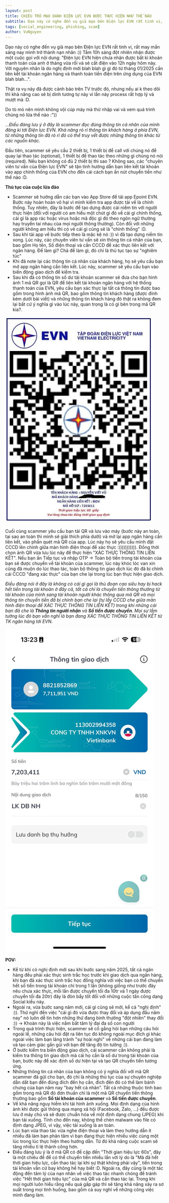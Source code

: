 ```yaml
---
layout: post
title: CHIÊU TRÒ MẠO DANH ĐIỆN LỰC EVN ĐƯỢC THỰC HIỆN NHƯ THẾ NÀO
subtitle: Dạo này có nghe đến vụ giả mạo bên Điện lực EVN rất tinh vi, rất may mắn sáng nay mình trở thành nạn nhân ^^. Tầm 10h sáng đột nhiên nhận được một cuộc gọi với nội dung...
tags: [social_engineering, phishing, scam]
author: VuNguyen
---
```


Dạo này có nghe đến vụ giả mạo bên Điện lực EVN rất tinh vi, rất may mắn sáng nay mình trở thành nạn nhân :))
Tầm 10h sáng đột nhiên nhận được một cuộc gọi với nội dung: "Điện lực EVN hiện chưa nhận được bất kì khoản thanh toán của anh ở tháng vừa rồi và sẽ cắt điện vào 12h ngày hôm này. Với nguyên nhân là do nghị định mới blah blah gì gì đó từ tháng 01/2025 cần liên kết tài khoản ngân hàng và thanh toán tiền điện trên ứng dụng của EVN blah blah...".

Thật ra vụ này đã được cảnh báo trên TV trước đó, nhưng nếu ai k theo dõi thì khả năng cao sẽ bị dính tương tự này vì lần này process rất hợp lý và mượt mà :D.

Do tò mò nên mình không vội cúp máy mà thử nhập vai và xem quá trình chúng nó lừa thế nào :"))

_...Điều đáng lưu ý ở đây là scammer đọc đúng thông tin cá nhân của mình đăng kí tới Điện lực EVN. Khả năng rò rỉ thông tin khách hàng ở phía EVN, từ những thông tin đã rò rỉ đó có thể truy vết được những thông tin khác từ các nguồn khác._

Đầu tiên, scammer sẽ yêu cầu 2 thiết bị, 1 thiết bị để call với chúng nó để quay lại thao tác (optional), 1 thiết bị để thao tác theo những gì chúng nó nói (required). Nếu bạn không có đủ 2 thiết bị thì sao ? Không sao, các "chuyên viên tư vấn của Điện lực EVN" sẽ tận tình hướng dẫn bạn liên kết tài khoản vào app chính thống của EVN cho đến cái cách bạn ấn nút chuyển tiền như thế nào :D.

**Thủ tục của cuộc lừa đảo**

- Scammer sẽ hướng dẫn các bạn vào App Store để tải app Epoint EVN. Bước này hoàn hoàn vô hại vì mình kiểm tra app được tải về là chính thống. Tuy nhiên, đây là bước để tạo dựng được cái niềm tin với người thực hiện (đối với người có am hiểu một chút gì đó về cái gì chính thống, cái gì là app rác hoặc virus hoặc mã độc gì đó theo ngôn ngữ thường hay truyền tai nhau của mọi người thông thường). Còn đối với những người không am hiểu thì có vẻ cái gì cũng sẽ là "chính thống" :D.
- Sau khi tải app về bước tiếp theo là mặc kệ nó :)) vì đã tạo dựng niềm tin xong. Lúc này, các chuyên viên tư vấn sẽ xin thông tin cá nhân của bạn, bao gồm Họ tên, Số điện thoại và cần CCCD để xác thực liên kết với ngân hàng. Để làm gì? Chả để làm gì, đó chỉ là thủ tục tạo sự "nghiêm túc"
- Khi đã note lại các thông tin cá nhân của khách hàng, họ sẽ yêu cầu bạn mở app ngân hàng cần liên kết. Lúc này, scammer sẽ yêu cầu bạn vào biến động giao dịch để kiểm tra.
- Sau khi đã có thông tin số dư tài khoản scammer sẽ đưa cho bạn hình ảnh 1 mã QR gọi là QR để liên kết tài khoản ngân hàng với hệ thống thanh toán của EVN, yêu cầu bạn xác thực lại tất cả thông tin được bao gồm trong hình ảnh mã QR, bao gồm thông tin khách hàng (được đính kém dưới bài viết) và những thông tin khách hàng đó thật ra không đem lại bất cứ ý nghĩa gì vào lúc này, quan trọng là có gì bên trong mã QR kia?.

![alt text](/assets/img/photo_2025-01-13_15-52-22-1.jpg)

Cuối cùng scammer yêu cầu bạn tải QR và lưu vào máy (bước này an toàn, tại sao an toàn thì mình sẽ giải thích phía dưới) và mở lại app ngân hàng cần liên kết, vào phần quét mã QR của app. Lúc này họ sẽ yêu cầu mình đặt CCCD lên chính giữa màn hình điện thoại để xác thực :))))))))))). Đồng thời chọn ảnh QR vừa lưu lúc nãy để thực hiện "XÁC THỰC THÔNG TIN LIÊN KẾT". Nếu bạn ấn Tiếp tục và nhập OTP -> Toàn bộ tiền trong tài khoản của bạn sẽ được chuyển về tài khoản của scammer, lúc này khóc lóc van xin cũng đã muộn do lúc thao tác, toàn bộ thông tin giao dịch lúc đó đã bị chính cái CCCD "đang xác thực" của bạn che lại trong lúc bạn thực hiện giao dịch.

*Điều đáng nói ở đây là không có cái gì gọi là thủ đoạn cao siêu hay bị hack hết tiền trong tài khoản ở đây cả, tất cả chỉ là chuyển tiền thông thường từ tài khoản của mình sang tài khoản người khác thông qua mã QR và mọi thông tin chuyển tiền đã bị chính bạn che lại (tự lấy CCCD che giữa màn hình điện thoại để XÁC THỰC THÔNG TIN LIÊN KẾT) trong khi những cái bạn đã che là **Thông tin người nhận** và **Số tiền được chuyển**. Mọi sự lầm tưởng lúc đó bạn vẫn nghĩ là bạn đang XÁC THỰC THÔNG TIN LIÊN KẾT từ TK ngân hàng tới EVN.*

![alt text](/assets/img/photo_2025-01-13_15-52-21.jpg)
 
**POV:**

- Kể từ khi có nghị định mới sau khi bước sang năm 2025, tất cả ngân hàng đều phải xác thực sinh trắc học trước khi giao dịch qua ngân hàng, khi bạn đã xác thực sinh trắc học đồng nghĩa với việc bạn có thể chuyển hết số tiền trong tài khoản chỉ trong 1 lần (không giống như trước đây nêu chưa xác thực, mỗi lần được chuyển tối đa 10tr và 1 ngày được chuyển tối đa 20tr) đây là đòn bẩy tốt đối với những cuộc tấn công dạng Social kiểu này.
- Ngoài ra, vừa bước sang năm mới, cái gì cũng sẽ mới, kể cả "nghị định" :)). Thử nghĩ đến việc "cái gì đó vừa được thay đổi và áp dụng đầu năm nay" nó luôn dễ tin hơn những thứ đang bình thường "đột nhiên" thay đổi :)) -> Khoàn này là việc nắm bắt tâm lý đại đa số con người
- Trong quá trình thực hiện, scammer sẽ cố gắng hỏi bạn những câu hỏi ngoài lề, những câu hỏi đặt ra liên tục đó không ngoài mục đích gì khác ngoài việc làm bạn lảng tránh "sự hoài nghi" về những cái bạn đang làm và tạo cảm giác gần gũi với bạn để tăng độ tin tưởng :)).
- Ở bước kiểm tra biến động giao dịch, cái scammer cần không phải là kiểm tra thông tin giao dịch mà cái họ cần là số dư trong tài khoản của bạn, bước này để xác định số dư hiện tại và tạo QR chuyển tiền tương ứng.
- Những thông tin cá nhân của bạn không có ý nghĩa đối với mã QR scammer đã gửi cho bạn, đó chỉ là những thủ tục của sự chuyên nghiệp dẫn dắt bạn đến đúng đích đến họ cần, đich đến đó có thể làm bánh chưng của bạn năm nay "bay hết cả nhân". Tất cả những thuộc tính bao gồm trong mã QR đó đơn thuần chỉ là một mã QR chuyển tiền thông thường bao gồm **Số tài khoản của scammer** và **Số tiền được chuyển**.
- Về khả năng nguy hiểm khi tải hình ảnh xuống. Mọi định dạng của hình ảnh khi được gửi thông qua mạng xã hội (Facebook, Zalo, ...) đều được lưu ở máy chủ và sẽ được chuẩn hóa về một định dạng chung (JPEG) khi bạn tải xuống. Tính cho đến nay, không thể chèn malware vào file có định dạng JPEG, vì vậy, việc tải xuống là an toàn.
- Lúc bạn vừa thao tác vừa nghe điện thoại và làm theo hướng dẫn ít nhiều đã làm bạn phân tâm vì bạn đang thực hiện nhiều việc cùng một lúc trong lúc thực hiện theo hướng dẫn. Từ đó khả năng cuộc scam sẽ tăng nhiều tỉ lệ thành công hơn.
- Điều đáng lưu ý là ở mã QR có đề cập đến "Thời gian hiệu lực 60s", đây là một chiêu để để có thể chuyển tiền nhiều lần với lý do là "Mã đã hết thời gian hiệu lực, cần thao tác lại khi sự thật không phải vậy", tiền trong tài khoản vẫn cứ bay không hề hay biết :D. Ngoài ra, đây cũng là một tác động đến tâm lý của nạn nhân về việc thao tác nhanh chóng để tránh việc "Hết thời gian hiệu lực" của mã QR và cần thao tác lại. Trong khi mọi người luôn hiểu rằng nếu quá gấp gáp thì sẽ tăng khả năng xảy ra sơ suất trong mọi tình huống, bao gồm cả suy nghĩ về những công việc mình đang làm.
